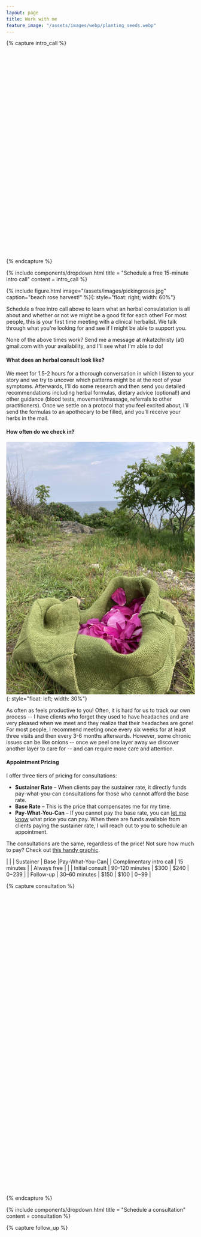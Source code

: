 ```yaml
---
layout: page
title: Work with me
feature_image: "/assets/images/webp/planting_seeds.webp"
---
```


{% capture intro_call %}
<!-- Practice Better Booking Widget: start -->
<style>.better-inline-booking-widget{position:relative;overflow:hidden}.better-inline-booking-widget iframe{position:absolute;top:0;left:0;width:100%;height:100%}</style>
<div class="better-inline-booking-widget" data-url="https://my.practicebetter.io" data-service="68ed21bf21132e5178047c4a" data-hash="68e946da2007bdcbf8337d47" data-theme="050505" data-theme-accent="32a363" style="width:100%;max-width:550px;height:550px;" data-scrollbar-visible="false"></div>
<script type="text/javascript" src="https://cdn.practicebetter.io/assets/js/booking.widget.js"></script>
<!-- Practice Better Booking Widget: end -->
{% endcapture %}

{% include components/dropdown.html 
  title = "Schedule a free 15-minute intro call"
  content = intro_call
%}

{% include figure.html image="/assets/images/pickingroses.jpg" caption="beach rose harvest!" %}{: style="float: right; width: 60%"}

Schedule a free intro call above to learn what an herbal consulatation is all about and whether or not we might be a good fit for each other! For most people, this is your first time meeting with a clinical herbalist. We talk through what you're looking for and see if I might be able to support you.

None of the above times work? Send me a message at mkatzchristy (at) gmail.com with your availability, and I'll see what I'm able to do!

#### What does an herbal consult look like?

We meet for 1.5-2 hours for a thorough conversation in which I listen to your story and we try to uncover which patterns might be at the root of your symptoms. Afterwards, I'll do some research and then send you detailed recommendations including herbal formulas, dietary advice (optional!) and other guidance (blood tests, movement/massage, referrals to other practitioners). Once we settle on a protocol
that you feel excited about, I’ll send the formulas to an apothecary to be
filled, and you’ll receive your herbs in the mail.

#### How often do we check in?

![Picking Roses](/assets/images/roses.jpg){: style="float: left; width: 30%"}

As often as feels productive to you! Often, it is hard for us to track our own
process -- I have clients who forget they used to have headaches and are
very pleased when we meet and they realize that their headaches are gone! For
most people, I recommend meeting once every six weeks for at least three visits
and then every 3-6 months afterwards. However, some chronic issues can be like
onions -- once we peel one layer away we discover another layer to care for --
and can require more care and attention.

#### Appointment Pricing

I offer three tiers of pricing for consultations:
- **Sustainer Rate** – When clients pay the sustainer rate, it directly funds pay-what-you-can consultations for those who cannot afford the base rate.
- **Base Rate** – This is the price that compensates me for my time.
- **Pay-What-You-Can** – If you cannot pay the base rate, you can [let me know](https://mokatzchristy.com/contact.html) what price you can pay. When there are funds available from clients paying the sustainer rate, I will reach out to you to schedule an appointment.

The consultations are the same, regardless of the price! Not sure how much to pay? Check out [this handy graphic](https://static1.squarespace.com/static/54a1bf90e4b07c077787ed68/t/55d650e6e4b0bb73fdc7b993/1440108774760/GreenBottleSlidingScale.png).

|                          |                  | Sustainer    | Base          |Pay-What-You-Can|
| Complimentary intro call | 15 minutes       |              | Always free   |                |
| Initial consult          | 90–120 minutes   | $300         | $240          | $0-$239        |
| Follow-up                | 30–60 minutes    | $150         | $100          | $0-$99         |

{% capture consultation %}
<!-- Practice Better Booking Widget: start -->
<style>.better-inline-booking-widget{position:relative;overflow:hidden}.better-inline-booking-widget iframe{position:absolute;top:0;left:0;width:100%;height:100%}</style>
<div class="better-inline-booking-widget" data-url="https://my.practicebetter.io" data-booking-page="68f775e464033a7262c2b236" data-hash="68e946da2007bdcbf8337d47" data-theme="050505" data-theme-accent="32a363" style="width:100%;max-width:550px;height:800px;" data-scrollbar-visible="false"></div>
<script type="text/javascript" src="https://cdn.practicebetter.io/assets/js/booking.widget.js"></script>
<!-- Practice Better Booking Widget: end -->
{% endcapture %}

{% include components/dropdown.html 
  title = "Schedule a consultation"
  content = consultation
%}

{% capture follow_up %}
<!-- Practice Better Booking Widget: start -->
<style>.better-inline-booking-widget{position:relative;overflow:hidden}.better-inline-booking-widget iframe{position:absolute;top:0;left:0;width:100%;height:100%}</style>
<div class="better-inline-booking-widget" data-url="https://my.practicebetter.io" data-booking-page="68f69201ab61509540ddba49" data-hash="68e946da2007bdcbf8337d47" data-theme="050505" data-theme-accent="32a363" style="width:100%;max-width:550px;height:800px;" data-scrollbar-visible="false"></div>
<script type="text/javascript" src="https://cdn.practicebetter.io/assets/js/booking.widget.js"></script>
<!-- Practice Better Booking Widget: end -->
{% endcapture %}

{% include components/dropdown.html 
  title = "Schedule a follow up"
  content = follow_up
%}

#### Cost of herbs

Herbs can cost anywhere from $50-$200 per month. I can support you in using foods and lower-cost remedies to work within your budget, but the herbs are not sliding scale. I primarily use [Heart Hand Lands apothecary](https://hearthandland.com/) for my clients’ formulas because they source quality, sustainable, relatively affordable herbs.
